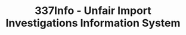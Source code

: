 ---
bigquery: https://console.cloud.google.com/bigquery?p=patents-public-data&d=usitc_investigations&page=dataset&project=sheets-management-319211
citation: US International Trade Commission 337Info Unfair Import Investigations Information
  System
contributors: US International Trade Comission
cost: None
description: US International Trade Commission 337Info Unfair Import Investigations
  Information System contains data on investigations done under Section 337. Section
  337 declares the infringement of certain statutory intellectual property rights
  and other forms of unfair competition in import trade to be unlawful practices.
  Most Section 337 investigations involve allegations of patent or registered trademark
  infringement.
documentation: FAQ and tutorial available on the site
last_edit: Mon, 04 Apr 2022 19:10:40 GMT
location: https://pubapps2.usitc.gov/337external/
maintained_by: US International Trade Comission
schema_fields: '[''title'', ''dateOfPublicationFrNotice'', ''aljAssigned'', ''invUnfairAct'',
  ''currentActiveALJ'', ''teoIdDueDate'', ''gcAttorney'', ''trademarkNumbers'', ''finalDetNoViolation'',
  ''ouiiParticipation'', ''teoIdIssueDate'', ''scheduledStartDateEvidHear'', ''htsNumbers'',
  ''docketNo'', ''endDateMarkmanHearing'', ''complainant'', ''patentNumber'', ''investigationType'',
  ''patentNumbers'', ''lastUpdated'', ''publication_number'', ''scheduledEndDateEvidHear'',
  ''respondent'', ''actualEndDateEvidHear'', ''issueDateOtherNonFinal'', ''actualStartDateEvidHear'',
  ''markmanHearing'', ''ouiiAttorney'', ''reportingRequirements'', ''investigationTermDate'',
  ''copyrightNumbers'', ''targetDate'', ''teoProceedingInvolved'', ''finalIdOnViolationDue'',
  ''finalIdOnViolationIssue'', ''dateCreated'', ''currentStatus'', ''id'', ''startDateMarkmanHearing'',
  ''dateComplaintFiled'', ''finalDetViolation'', ''internalRemand'', ''cafcAppeals'',
  ''teoReliefGranted'', ''investigationNo'']'
shortname: unfair_import_investigations
tags:
- import
- legal
- trade
timeframe: 2008-2021 (prior to 2008 downloadable as a JSON file)
title: 337Info - Unfair Import Investigations Information System
uuid: 2721f5ec-e599-4890-9265-9706719fc71e
---